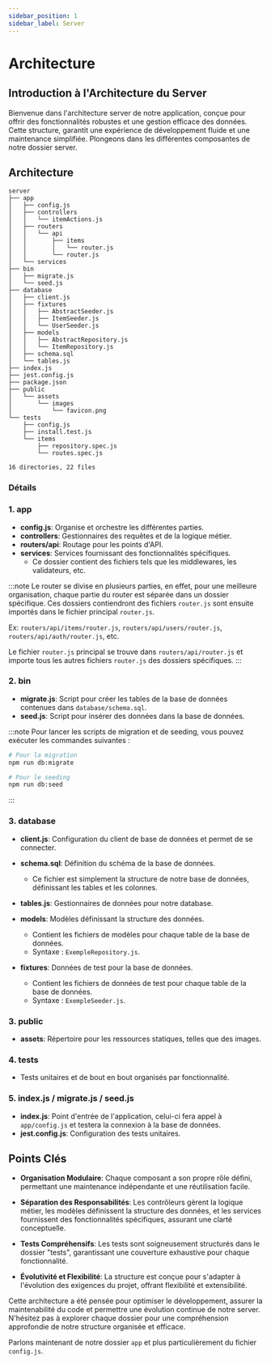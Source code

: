```yaml
---
sidebar_position: 1
sidebar_label: Server
---
```


# Architecture

## Introduction à l'Architecture du Server

Bienvenue dans l'architecture server de notre application, conçue pour offrir des fonctionnalités robustes et une gestion efficace des données. Cette structure, garantit une expérience de développement fluide et une maintenance simplifiée. Plongeons dans les différentes composantes de notre dossier server.

## Architecture

```textmate title="server/"
server
├── app
│   ├── config.js
│   ├── controllers
│   │   └── itemActions.js
│   ├── routers
│   │   └── api
│   │       ├── items
│   │       │   └── router.js
│   │       └── router.js
│   └── services
├── bin
│   ├── migrate.js
│   └── seed.js
├── database
│   ├── client.js
│   ├── fixtures
│   │   ├── AbstractSeeder.js
│   │   ├── ItemSeeder.js
│   │   └── UserSeeder.js
│   ├── models
│   │   ├── AbstractRepository.js
│   │   └── ItemRepository.js
│   ├── schema.sql
│   └── tables.js
├── index.js
├── jest.config.js
├── package.json
├── public
│   └── assets
│       └── images
│           └── favicon.png
└── tests
    ├── config.js
    ├── install.test.js
    └── items
        ├── repository.spec.js
        └── routes.spec.js

16 directories, 22 files
```

### Détails

### 1. **app**

-   **config.js**: Organise et orchestre les différentes parties.
-   **controllers**: Gestionnaires des requêtes et de la logique métier.
-   **routers/api**: Routage pour les points d'API.
-   **services**: Services fournissant des fonctionnalités spécifiques.
    -   Ce dossier contient des fichiers tels que les middlewares, les validateurs, etc.

:::note
Le router se divise en plusieurs parties, en effet, pour une meilleure organisation, chaque partie du router est séparée dans un dossier spécifique. Ces dossiers contiendront des fichiers `router.js` sont ensuite importés dans le fichier principal `router.js`.

Ex: `routers/api/items/router.js`, `routers/api/users/router.js`, `routers/api/auth/router.js`, etc.

Le fichier `router.js` principal se trouve dans `routers/api/router.js` et importe tous les autres fichiers `router.js` des dossiers spécifiques.
:::

### 2. **bin**

-   **migrate.js**: Script pour créer les tables de la base de données contenues dans `database/schema.sql`.
-   **seed.js**: Script pour insérer des données dans la base de données.

:::note
Pour lancer les scripts de migration et de seeding, vous pouvez exécuter les commandes suivantes :

```bash
# Pour la migration
npm run db:migrate
```

```bash
# Pour le seeding
npm run db:seed
```

:::

### 3. **database**

-   **client.js**: Configuration du client de base de données et permet de se connecter.
-   **schema.sql**: Définition du schéma de la base de données.

    -   Ce fichier est simplement la structure de notre base de données, définissant les tables et les colonnes.

-   **tables.js**: Gestionnaires de données pour notre database.
-   **models**: Modèles définissant la structure des données.
    -   Contient les fichiers de modèles pour chaque table de la base de données.
    -   Syntaxe : `ExempleRepository.js`.
-   **fixtures**: Données de test pour la base de données.
    -   Contient les fichiers de données de test pour chaque table de la base de données.
    -   Syntaxe : `ExempleSeeder.js`.

### 3. **public**

-   **assets**: Répertoire pour les ressources statiques, telles que des images.

### 4. **tests**

-   Tests unitaires et de bout en bout organisés par fonctionnalité.

### 5. **index.js** / **migrate.js** / **seed.js**

-   **index.js**: Point d'entrée de l'application, celui-ci fera appel à `app/config.js` et testera la connexion à la base de données.
-   **jest.config.js**: Configuration des tests unitaires.

## Points Clés

-   **Organisation Modulaire**: Chaque composant a son propre rôle défini, permettant une maintenance indépendante et une réutilisation facile.

-   **Séparation des Responsabilités**: Les contrôleurs gèrent la logique métier, les modèles définissent la structure des données, et les services fournissent des fonctionnalités spécifiques, assurant une clarté conceptuelle.

-   **Tests Compréhensifs**: Les tests sont soigneusement structurés dans le dossier "tests", garantissant une couverture exhaustive pour chaque fonctionnalité.

-   **Évolutivité et Flexibilité**: La structure est conçue pour s'adapter à l'évolution des exigences du projet, offrant flexibilité et extensibilité.

Cette architecture a été pensée pour optimiser le développement, assurer la maintenabilité du code et permettre une évolution continue de notre server. N'hésitez pas à explorer chaque dossier pour une compréhension approfondie de notre structure organisée et efficace.

Parlons maintenant de notre dossier `app` et plus particulièrement du fichier `config.js`.
